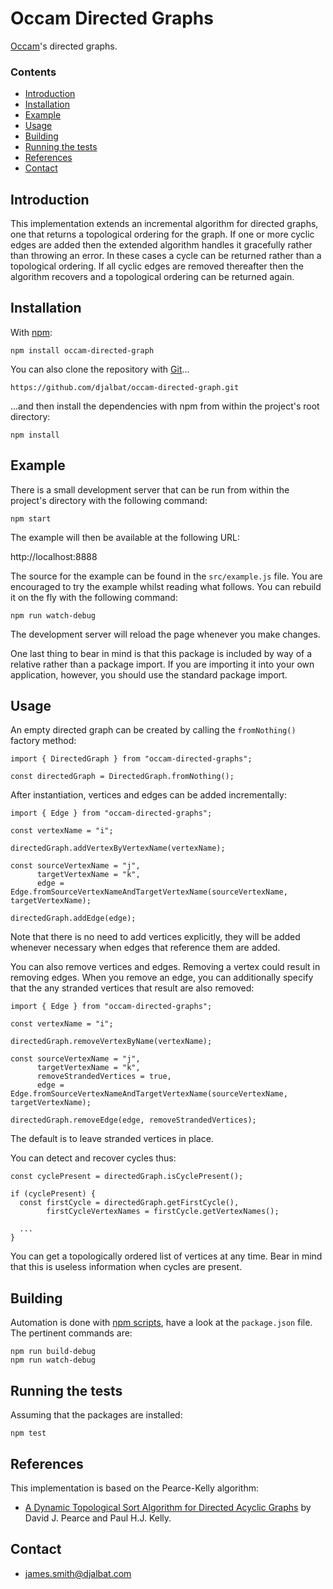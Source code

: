# Occam Directed Graphs

[Occam](https://github.com/djalbat/occam)'s directed graphs.

### Contents

- [Introduction](#introduction)
- [Installation](#installation)
- [Example](#example)
- [Usage](#usage)
- [Building](#building)
- [Running the tests](#running-the-tests)
- [References](#references)
- [Contact](#contact)

## Introduction

This implementation extends an incremental algorithm for directed graphs, one that returns a topological ordering for the graph. If one or more cyclic edges are added then the extended algorithm handles it gracefully rather than throwing an error. In these cases a cycle can be returned rather than a topological ordering. If all cyclic edges are removed thereafter then the algorithm recovers and a topological ordering can be returned again. 

## Installation

With [npm](https://www.npmjs.com/):

    npm install occam-directed-graph

You can also clone the repository with [Git](https://git-scm.com/)...

    https://github.com/djalbat/occam-directed-graph.git

...and then install the dependencies with npm from within the project's root directory:

    npm install

## Example

There is a small development server that can be run from within the project's directory with the following command:

    npm start

The example will then be available at the following URL:

http://localhost:8888

The source for the example can be found in the `src/example.js` file. You are encouraged to try the example whilst reading what follows. You can rebuild it on the fly with the following command:

    npm run watch-debug

The development server will reload the page whenever you make changes.

One last thing to bear in mind is that this package is included by way of a relative rather than a package import. If you are importing it into your own application, however, you should use the standard package import.

## Usage
    
An empty directed graph can be created by calling the `fromNothing()` factory method:

```
import { DirectedGraph } from "occam-directed-graphs";

const directedGraph = DirectedGraph.fromNothing();
```

After instantiation, vertices and edges can be added incrementally:

```
import { Edge } from "occam-directed-graphs";

const vertexName = "i";

directedGraph.addVertexByVertexName(vertexName);

const sourceVertexName = "j",
      targetVertexName = "k",
      edge = Edge.fromSourceVertexNameAndTargetVertexName(sourceVertexName, targetVertexName);

directedGraph.addEdge(edge);
```

Note that there is no need to add vertices explicitly, they will be added whenever necessary when edges that reference them are added.

You can also remove vertices and edges. Removing a vertex could result in removing edges. When you remove an edge, you can additionally specify that the any stranded vertices that result are also removed:

```
import { Edge } from "occam-directed-graphs";

const vertexName = "i";

directedGraph.removeVertexByName(vertexName);

const sourceVertexName = "j",
      targetVertexName = "k",
      removeStrandedVertices = true,
      edge = Edge.fromSourceVertexNameAndTargetVertexName(sourceVertexName, targetVertexName);

directedGraph.removeEdge(edge, removeStrandedVertices);
```

The default is to leave stranded vertices in place.

You can detect and recover cycles thus:

```
const cyclePresent = directedGraph.isCyclePresent();

if (cyclePresent) {
  const firstCycle = directedGraph.getFirstCycle(),
        firstCycleVertexNames = firstCycle.getVertexNames();

  ...
}
```
You can get a topologically ordered list of vertices at any time.
Bear in mind that this is useless information when cycles are present.

## Building

Automation is done with [npm scripts](https://docs.npmjs.com/misc/scripts), have a look at the `package.json` file. The pertinent commands are:

    npm run build-debug
    npm run watch-debug

## Running the tests

Assuming that the packages are installed:

    npm test

## References

This implementation is based on the Pearce-Kelly algorithm:

* [A Dynamic Topological Sort Algorithm for Directed Acyclic Graphs](https://www.doc.ic.ac.uk/~phjk/Publications/DynamicTopoSortAlg-JEA-07.pdf) by David J. Pearce and Paul H.J. Kelly.

## Contact

* james.smith@djalbat.com

